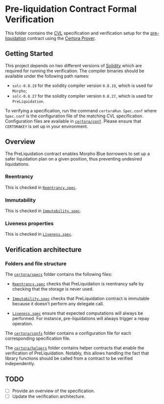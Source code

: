 # Pre-liquidation Contract Formal Verification

This folder contains the
[CVL](https://docs.certora.com/en/latest/docs/cvl/index.html)
specification and verification setup for the
[pre-liquidation](../src/PreLiquidation.sol) contract using the
[Certora Prover](https://www.certora.com/).

## Getting Started

This project depends on two different versions of
[Solidity](https://soliditylang.org/) which are required for running
the verification. The compiler binaries should be available under the
following path names:

  - `solc-0.8.19` for the solidity compiler version `0.8.19`, which is
    used for `Morpho`;
  - `solc-0.8.27` for the solidity compiler version `0.8.27`, which is
    used for `PreLiquidation`.

To verifying a specification, run the command `certoraRun Spec.conf`
where `Spec.conf` is the configuration file of the matching CVL
specification. Configuration files are available in
[`certora/conf`](./confs). Please ensure that `CERTORAKEY` is set up
in your environment.

## Overview

The PreLiquidation contract enables Morpho Blue borrowers to set up a
safer liquidation plan on a given position, thus preventing undesired
liquidations.

### Reentrancy

This is checked in [`Reentrancy.spec`](specs/Reentrancy.spec).

### Immutability

This is checked in [`Immutability.spec`](specs/Immutability.spec).


### Liveness properties

This is checked in [`Liveness.spec`](specs/Liveness.spec).


## Verification architecture

### Folders and file structure

The [`certora/specs`](specs) folder contains the following files:

- [`Reentrancy.spec`](specs/Reentrancy.spec) checks that
  PreLiquidation is reentrancy safe by checking that the storage is never
  used.

- [`Immutability.spec`](specs/Immutability.spec) checks that
  PreLiquidation contract is immutable because it doesn't perform any
  delegate call.

- [`Liveness.spec`](specs/Liveness.spec) ensure that expected
computations will always be performed. For instance, pre-liquidations
will always trigger a repay operation.

The [`certora/confs`](confs) folder contains a configuration file for
each corresponding specification file.

The [`certora/helpers`](helpers) folder contains helper contracts that enable the verification of PreLiquidation.
Notably, this allows handling the fact that library functions should be called from a contract to be verified independently.


## TODO

- [ ] Provide an overview of the specification.
- [ ] Update the verification architecture.
